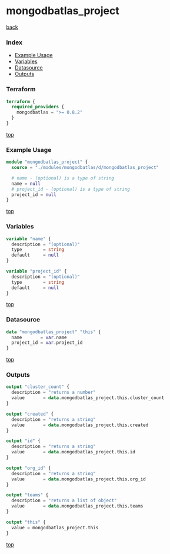 # mongodbatlas_project

[back](../mongodbatlas.md)

### Index

- [Example Usage](#example-usage)
- [Variables](#variables)
- [Datasource](#datasource)
- [Outputs](#outputs)

### Terraform

```terraform
terraform {
  required_providers {
    mongodbatlas = ">= 0.8.2"
  }
}
```

[top](#index)

### Example Usage

```terraform
module "mongodbatlas_project" {
  source = "./modules/mongodbatlas/d/mongodbatlas_project"

  # name - (optional) is a type of string
  name = null
  # project_id - (optional) is a type of string
  project_id = null
}
```

[top](#index)

### Variables

```terraform
variable "name" {
  description = "(optional)"
  type        = string
  default     = null
}

variable "project_id" {
  description = "(optional)"
  type        = string
  default     = null
}
```

[top](#index)

### Datasource

```terraform
data "mongodbatlas_project" "this" {
  name       = var.name
  project_id = var.project_id
}
```

[top](#index)

### Outputs

```terraform
output "cluster_count" {
  description = "returns a number"
  value       = data.mongodbatlas_project.this.cluster_count
}

output "created" {
  description = "returns a string"
  value       = data.mongodbatlas_project.this.created
}

output "id" {
  description = "returns a string"
  value       = data.mongodbatlas_project.this.id
}

output "org_id" {
  description = "returns a string"
  value       = data.mongodbatlas_project.this.org_id
}

output "teams" {
  description = "returns a list of object"
  value       = data.mongodbatlas_project.this.teams
}

output "this" {
  value = mongodbatlas_project.this
}
```

[top](#index)